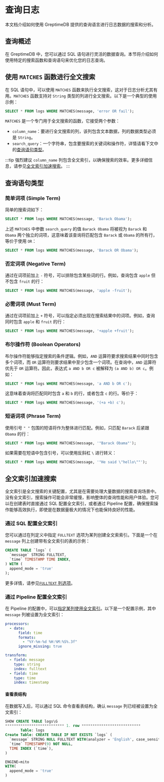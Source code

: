 # 查询日志

本文档介绍如何使用 GreptimeDB 提供的查询语言进行日志数据的搜索和分析。

## 查询概述

在 GreptimeDB 中，您可以通过 SQL 语句进行灵活的数据查询。本节将介绍如何使用特定的搜索函数和查询语句来优化您的日志查询。

## 使用 `MATCHES` 函数进行全文搜索

在 SQL 语句中，可以使用 `MATCHES` 函数来执行全文搜索，这对于日志分析尤其有用。`MATCHES` 函数支持对 `String` 类型的列进行全文搜索。以下是一个典型的使用示例：

```sql
SELECT * FROM logs WHERE MATCHES(message, 'error OR fail');
```

`MATCHES` 是一个专门用于全文搜索的函数，它接受两个参数：

- `column_name`：要进行全文搜索的列，该列包含文本数据，列的数据类型必须是 `String`。
- `search_query`：一个字符串，包含要搜索的关键词和操作符，详情请看下文中的[查询语句类型](#查询语句类型)。

:::tip
强烈建议 `column_name` 列包含全文索引，以确保搜索的效率。更多详细信息，请参见[全文索引加速搜索](#全文索引加速搜索)。
:::

## 查询语句类型

### 简单词项 (Simple Term)

简单的搜索词如下：

```sql
SELECT * FROM logs WHERE MATCHES(message, 'Barack Obama');
```

上述 `MATCHES` 中参数 `search_query` 的值 `Barack Obama` 将被视为 `Barack` 和 `Obama` 两个独立的词项，这意味着该查询将匹配包含 `Barack` 或 `Obama` 的所有行，等价于使用 `OR`：

```sql
SELECT * FROM logs WHERE MATCHES(message, 'Barack OR Obama');
```

### 否定词项 (Negative Term)

通过在词项前加上 `-` 符号，可以排除包含某些词的行。例如，查询包含 `apple` 但不包含 `fruit` 的行：

```sql
SELECT * FROM logs WHERE MATCHES(message, 'apple -fruit');
```

### 必需词项 (Must Term)

通过在词项前加上 `+` 符号，可以指定必须出现在搜索结果中的词项。例如，查询同时包含 `apple` 和 `fruit` 的行：

```sql
SELECT * FROM logs WHERE MATCHES(message, '+apple +fruit');
```

### 布尔操作符 (Boolean Operators)

布尔操作符能够指定搜索的条件逻辑。例如，`AND` 运算符要求搜索结果中同时包含多个词项，而 `OR` 运算符则要求结果中至少包含一个词项。在查询中，`AND` 运算符优先于 `OR` 运算符。因此，表达式 `a AND b OR c` 被解释为 `(a AND b) OR c`。例如：

```sql
SELECT * FROM logs WHERE MATCHES(message, 'a AND b OR c');
```

这意味着查询将匹配同时包含 `a` 和 `b` 的行，或者包含 `c` 的行。等价于：

```sql
SELECT * FROM logs WHERE MATCHES(message, '(+a +b) c');
```

### 短语词项 (Phrase Term)

使用引号 `" "` 包围的短语将作为整体进行匹配。例如，只匹配 `Barack` 后紧跟 `Obama` 的行：

```sql
SELECT * FROM logs WHERE MATCHES(message, '"Barack Obama"');
```

如果需要在短语中包含引号，可以使用反斜杠 `\` 进行转义：

```sql
SELECT * FROM logs WHERE MATCHES(message, '"He said \"hello\""');
```

## 全文索引加速搜索

全文索引是全文搜索的关键配置，尤其是在需要处理大量数据的搜索查询场景中。没有全文索引，搜索操作可能会非常缓慢，影响整体的查询性能和用户体验。您可以在创建表时直接通过 SQL 配置全文索引，或者通过 Pipeline 配置，确保搜索操作能够高效执行，即使是在数据量极大的情况下也能保持良好的性能。

### 通过 SQL 配置全文索引

您可以通过在列定义中指定 `FULLTEXT` 选项为某列创建全文索索引。下面是一个在 `message` 列上创建带有全文索引的表的示例：

```sql
CREATE TABLE `logs` (
  `message` STRING FULLTEXT,
  `time` TIMESTAMP TIME INDEX,
) WITH (
  append_mode = 'true'
);
```

更多详情，请参见[`FULLTEXT` 列选项](/reference/sql/create#fulltext-列选项)。

### 通过 Pipeline 配置全文索引

在 Pipeline 的配置中，可以[指定某列使用全文索引](./pipeline-config.md#index-字段)。以下是一个配置示例，其中 `message` 列被设置为全文索引：

```yaml
processors:
  - date:
      field: time
      formats:
        - "%Y-%m-%d %H:%M:%S%.3f"
      ignore_missing: true

transform:
  - field: message
    type: string
    index: fulltext
  - field: time
    type: time
    index: timestamp
```

#### 查看表结构

在数据写入后，可以通过 SQL 命令查看表结构，确认 `message` 列已经被设置为全文索引：

```sql
SHOW CREATE TABLE logs\G
*************************** 1. row ***************************
       Table: logs
Create Table: CREATE TABLE IF NOT EXISTS `logs` (
  `message` STRING NULL FULLTEXT WITH(analyzer = 'English', case_sensitive = 'false'),
  `time` TIMESTAMP(9) NOT NULL,
  TIME INDEX (`time`),
)

ENGINE=mito
WITH(
  append_mode = 'true'
)
```
